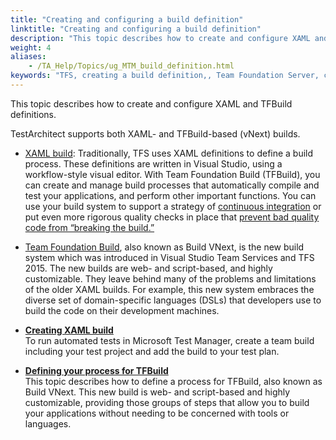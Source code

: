 ```yaml
--- 
title: "Creating and configuring a build definition"
linktitle: "Creating and configuring a build definition"
description: "This topic describes how to create and configure XAML and TFBuild definitions."
weight: 4
aliases: 
    - /TA_Help/Topics/ug_MTM_build_definition.html
keywords: "TFS, creating a build definition,, Team Foundation Server, creating a build definition, integration, Microsoft Test Manager, creating a build definition"
---
```


This topic describes how to create and configure XAML and TFBuild definitions.

TestArchitect supports both XAML- and TFBuild-based \(vNext\) builds.

-   [XAML build](https://msdn.microsoft.com/en-us/library/ms181709%28v=vs.120%29.aspx): Traditionally, TFS uses XAML definitions to define a build process. These definitions are written in Visual Studio, using a workflow-style visual editor. With Team Foundation Build \(TFBuild\), you can create and manage build processes that automatically compile and test your applications, and perform other important functions. You can use your build system to support a strategy of [continuous integration](https://msdn.microsoft.com/en-us/library/bb558973(v=vs.120).aspx) or put even more rigorous quality checks in place that [prevent bad quality code from “breaking the build.”](https://msdn.microsoft.com/en-us/library/dd787631(v=vs.120).aspx)
-   [Team Foundation Build](https://msdn.microsoft.com/en-us/library/vs/alm/build/feature-overview), also known as Build VNext, is the new build system which was introduced in Visual Studio Team Services and TFS 2015. The new builds are web- and script-based, and highly customizable. They leave behind many of the problems and limitations of the older XAML builds. For example, this new system embraces the diverse set of domain-specific languages \(DSLs\) that developers use to build the code on their development machines.

-   **[Creating XAML build](/TA_Help/Topics/MTM_create_build_definition.html)**  
To run automated tests in Microsoft Test Manager, create a team build including your test project and add the build to your test plan.
-   **[Defining your process for TFBuild](/TA_Help/Topics/ug_MTM_specify_build_steps.html)**  
This topic describes how to define a process for TFBuild, also known as Build VNext. This new build is web- and script-based and highly customizable, providing those groups of steps that allow you to build your applications without needing to be concerned with tools or languages.




